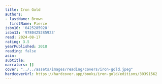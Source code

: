 ```yaml
---
title: Iron Gold
authors:
- lastName: Brown
  firstName: Pierce
isbn10: '0425285928'
isbn13: '9780425285923'
read: 2024-08-17
rating: 3.5
yearPublished: 2018
reading: false
asin:
subtitle:
narrators: []
cover: "../../assets/images/reading/covers/iron-gold.jpeg"
hardcoverUrl: https://hardcover.app/books/iron-gold/editions/30391562
---
```

